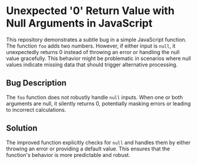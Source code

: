 # Unexpected '0' Return Value with Null Arguments in JavaScript

This repository demonstrates a subtle bug in a simple JavaScript function. The function `foo` adds two numbers. However, if either input is `null`, it unexpectedly returns 0 instead of throwing an error or handling the null value gracefully.  This behavior might be problematic in scenarios where null values indicate missing data that should trigger alternative processing.

## Bug Description

The `foo` function does not robustly handle `null` inputs.  When one or both arguments are null, it silently returns 0, potentially masking errors or leading to incorrect calculations.

## Solution

The improved function explicitly checks for `null` and handles them by either throwing an error or providing a default value.  This ensures that the function's behavior is more predictable and robust.